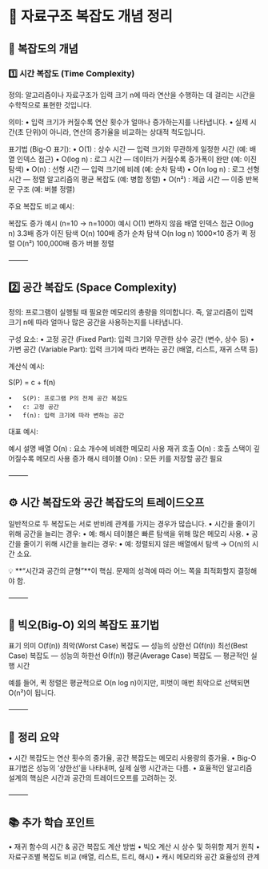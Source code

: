 # 📘 자료구조 복잡도 개념 정리

## 🧩 복잡도의 개념

### 1️⃣ 시간 복잡도 (Time Complexity)

정의:
알고리즘이나 자료구조가 입력 크기 n에 따라 연산을 수행하는 데 걸리는 시간을 수학적으로 표현한 것입니다.

의미:
•	입력 크기가 커질수록 연산 횟수가 얼마나 증가하는지를 나타냅니다.
•	실제 시간(초 단위)이 아니라, 연산의 증가율을 비교하는 상대적 척도입니다.

표기법 (Big-O 표기):
•	O(1) : 상수 시간 — 입력 크기와 무관하게 일정한 시간 (예: 배열 인덱스 접근)
•	O(log n) : 로그 시간 — 데이터가 커질수록 증가폭이 완만 (예: 이진 탐색)
•	O(n) : 선형 시간 — 입력 크기에 비례 (예: 순차 탐색)
•	O(n log n) : 로그 선형 시간 — 정렬 알고리즘의 평균 복잡도 (예: 병합 정렬)
•	O(n²) : 제곱 시간 — 이중 반복문 구조 (예: 버블 정렬)

주요 복잡도 비교 예시:

복잡도	증가 예시 (n=10 → n=1000)	예시
O(1)	변하지 않음	배열 인덱스 접근
O(log n)	3.3배 증가	이진 탐색
O(n)	100배 증가	순차 탐색
O(n log n)	1000×10 증가	퀵 정렬
O(n²)	100,000배 증가	버블 정렬


⸻

## 2️⃣ 공간 복잡도 (Space Complexity)

정의:
프로그램이 실행될 때 필요한 메모리의 총량을 의미합니다. 즉, 알고리즘이 입력 크기 n에 따라 얼마나 많은 공간을 사용하는지를 나타냅니다.

구성 요소:
•	고정 공간 (Fixed Part): 입력 크기와 무관한 상수 공간 (변수, 상수 등)
•	가변 공간 (Variable Part): 입력 크기에 따라 변하는 공간 (배열, 리스트, 재귀 스택 등)

계산식 예시:

S(P) = c + f(n)

	•	S(P): 프로그램 P의 전체 공간 복잡도
	•	c: 고정 공간
	•	f(n): 입력 크기에 따라 변하는 공간

대표 예시:

예시	설명
배열	O(n) : 요소 개수에 비례한 메모리 사용
재귀 호출	O(n) : 호출 스택이 깊어질수록 메모리 사용 증가
해시 테이블	O(n) : 모든 키를 저장할 공간 필요


⸻

## ⚙️ 시간 복잡도와 공간 복잡도의 트레이드오프

일반적으로 두 복잡도는 서로 반비례 관계를 가지는 경우가 많습니다.
•	시간을 줄이기 위해 공간을 늘리는 경우:
•	예: 해시 테이블은 빠른 탐색을 위해 많은 메모리 사용.
•	공간을 줄이기 위해 시간을 늘리는 경우:
•	예: 정렬되지 않은 배열에서 탐색 → O(n)의 시간 소요.

💡 **“시간과 공간의 균형”**이 핵심. 문제의 성격에 따라 어느 쪽을 최적화할지 결정해야 함.

⸻

## 🧮 빅오(Big-O) 외의 복잡도 표기법

표기	의미
O(f(n))	최악(Worst Case) 복잡도 — 성능의 상한선
Ω(f(n))	최선(Best Case) 복잡도 — 성능의 하한선
Θ(f(n))	평균(Average Case) 복잡도 — 평균적인 실행 시간

예를 들어, 퀵 정렬은 평균적으로 O(n log n)이지만, 피벗이 매번 최악으로 선택되면 O(n²)이 됩니다.

⸻

## 🧠 정리 요약
•	시간 복잡도는 연산 횟수의 증가율, 공간 복잡도는 메모리 사용량의 증가율.
•	Big-O 표기법은 성능의 ‘상한선’을 나타내며, 실제 실행 시간과는 다름.
•	효율적인 알고리즘 설계의 핵심은 시간과 공간의 트레이드오프를 고려하는 것.

⸻

## 📚 추가 학습 포인트
•	재귀 함수의 시간 & 공간 복잡도 계산 방법
•	빅오 계산 시 상수 및 하위항 제거 원칙
•	자료구조별 복잡도 비교 (배열, 리스트, 트리, 해시)
•	캐시 메모리와 공간 효율성의 관계